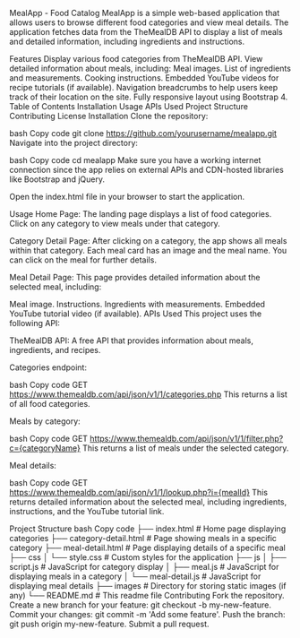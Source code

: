 MealApp - Food Catalog
MealApp is a simple web-based application that allows users to browse different food categories and view meal details. The application fetches data from the TheMealDB API to display a list of meals and detailed information, including ingredients and instructions.

Features
Display various food categories from TheMealDB API.
View detailed information about meals, including:
Meal images.
List of ingredients and measurements.
Cooking instructions.
Embedded YouTube videos for recipe tutorials (if available).
Navigation breadcrumbs to help users keep track of their location on the site.
Fully responsive layout using Bootstrap 4.
Table of Contents
Installation
Usage
APIs Used
Project Structure
Contributing
License
Installation
Clone the repository:

bash
Copy code
git clone https://github.com/yourusername/mealapp.git
Navigate into the project directory:

bash
Copy code
cd mealapp
Make sure you have a working internet connection since the app relies on external APIs and CDN-hosted libraries like Bootstrap and jQuery.

Open the index.html file in your browser to start the application.

Usage
Home Page: The landing page displays a list of food categories. Click on any category to view meals under that category.

Category Detail Page: After clicking on a category, the app shows all meals within that category. Each meal card has an image and the meal name. You can click on the meal for further details.

Meal Detail Page: This page provides detailed information about the selected meal, including:

Meal image.
Instructions.
Ingredients with measurements.
Embedded YouTube tutorial video (if available).
APIs Used
This project uses the following API:

TheMealDB API: A free API that provides information about meals, ingredients, and recipes.

Categories endpoint:

bash
Copy code
GET https://www.themealdb.com/api/json/v1/1/categories.php
This returns a list of all food categories.

Meals by category:

bash
Copy code
GET https://www.themealdb.com/api/json/v1/1/filter.php?c={categoryName}
This returns a list of meals under the selected category.

Meal details:

bash
Copy code
GET https://www.themealdb.com/api/json/v1/1/lookup.php?i={mealId}
This returns detailed information about the selected meal, including ingredients, instructions, and the YouTube tutorial link.

Project Structure
bash
Copy code
├── index.html              # Home page displaying categories
├── category-detail.html     # Page showing meals in a specific category
├── meal-detail.html         # Page displaying details of a specific meal
├── css
│   └── style.css            # Custom styles for the application
├── js
│   ├── script.js            # JavaScript for category display
│   ├── meal.js              # JavaScript for displaying meals in a category
│   └── meal-detail.js       # JavaScript for displaying meal details
├── images                   # Directory for storing static images (if any)
└── README.md                # This readme file
Contributing
Fork the repository.
Create a new branch for your feature: git checkout -b my-new-feature.
Commit your changes: git commit -m 'Add some feature'.
Push the branch: git push origin my-new-feature.
Submit a pull request.
